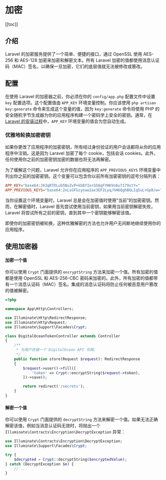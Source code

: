 # 加密

[[toc]]

## 介绍

Laravel 的加密服务提供了一个简单、便捷的接口，通过 OpenSSL 使用 AES-256 和 AES-128 加密来加密和解密文本。所有 Laravel 加密的值都使用消息认证码（MAC）签名，以确保一旦加密，它们的底层值就无法被修改或篡改。

## 配置

在使用 Laravel 的加密器之前，你必须在你的 `config/app.php` 配置文件中设置 `key` 配置选项。这个配置值由 `APP_KEY` 环境变量控制。你应该使用 `php artisan key:generate` 命令来生成这个变量的值，因为 `key:generate` 命令将使用 PHP 的安全随机字节生成器为你的应用程序构建一个密码学上安全的密钥。通常，在 [Laravel 的安装过程](/docs/11/getting-started/installation)中，`APP_KEY` 环境变量的值会为您自动生成。

### 优雅地轮换加密密钥

如果你更改了应用程序的加密密钥，所有经过身份验证的用户会话都将从你的应用程序中注销。这是因为 Laravel 加密了每个 cookie，包括会话 cookies。此外，任何使用你之前的加密密钥加密的数据也将无法再解密。

为了缓解这个问题，Laravel 允许你在应用程序的 `APP_PREVIOUS_KEYS` 环境变量中列出你之前的加密密钥。这个变量可以包含你以前所有加密密钥的逗号分隔列表：

```ini
APP_KEY="base64:J63qRTDLub5NuZvP+kb8YIorGS6qFYHKVo6u7179stY="
APP_PREVIOUS_KEYS="base64:2nLsGFGzyoae2ax3EF2Lyq/hH6QghBGLIq5uL+Gp8/w="
```

当你设置这个环境变量时，Laravel 总是会在加密值时使用“当前”的加密密钥。然而，在解密值时，Laravel 首先尝试使用当前密钥，如果用当前密钥解密失败，Laravel 将尝试所有之前的密钥，直到其中一个密钥能够解密该值。

即使你的加密密钥被轮换，这种优雅解密的方法也允许用户无间断地继续使用你的应用程序。

## 使用加密器

#### 加密一个值

你可以使用 `Crypt` 门面提供的 `encryptString` 方法来加密一个值。所有加密的值都是使用 OpenSSL 和 AES-256-CBC 密码来加密的。此外，所有加密的值都带有一个消息认证码（MAC）签名。集成的消息认证码将防止任何被恶意用户篡改的值被解密。

```php
<?php

namespace App\Http\Controllers;

use Illuminate\Http\RedirectResponse;
use Illuminate\Http\Request;
use Illuminate\Support\Facades\Crypt;

class DigitalOceanTokenController extends Controller
{
    /**
     * 为用户存储一个 DigitalOcean API 令牌。
     */
    public function store(Request $request): RedirectResponse
    {
        $request->user()->fill([
            'token' => Crypt::encryptString($request->token),
        ])->save();

        return redirect('/secrets');
    }
}
```

#### 解密一个值

你可以使用 `Crypt` 门面提供的 `decryptString` 方法来解密一个值。如果无法正确解密该值，例如当消息认证码无效时，将抛出一个 `Illuminate\Contracts\Encryption\DecryptException` 异常：

```php
use Illuminate\Contracts\Encryption\DecryptException;
use Illuminate\Support\Facades\Crypt;

try {
    $decrypted = Crypt::decryptString($encryptedValue);
} catch (DecryptException $e) {
    // ...
}
```
